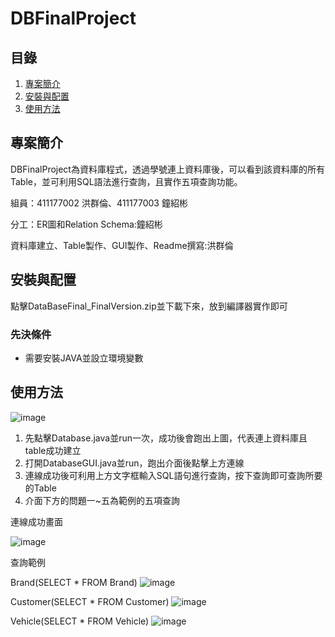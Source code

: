 # DBFinalProject

## 目錄
1. [專案簡介](#專案簡介)
2. [安裝與配置](#安裝與配置)
3. [使用方法](#使用方法)

## 專案簡介

DBFinalProject為資料庫程式，透過學號連上資料庫後，可以看到該資料庫的所有Table，並可利用SQL語法進行查詢，且實作五項查詢功能。

 組員：411177002 洪群倫、411177003 鐘紹彬

 分工：ER圖和Relation Schema:鐘紹彬
   
資料庫建立、Table製作、GUI製作、Readme撰寫:洪群倫

## 安裝與配置

點擊DataBaseFinal_FinalVersion.zip並下載下來，放到編譯器實作即可

### 先決條件
- 需要安裝JAVA並設立環境變數

## 使用方法

![image](https://github.com/Chung0913Shaobin/DateBase/assets/153196547/c02ed6ea-2499-4bb7-9880-b301ffc5d059)

1. 先點擊Database.java並run一次，成功後會跑出上圖，代表連上資料庫且table成功建立
2. 打開DatabaseGUI.java並run，跑出介面後點擊上方連線
3. 連線成功後可利用上方文字框輸入SQL語句進行查詢，按下查詢即可查詢所要的Table
4. 介面下方的問題一~五為範例的五項查詢

連線成功畫面

![image](https://github.com/Chung0913Shaobin/DateBase/assets/153196547/ed4db47f-7261-47c8-b5d0-fabeaf41b0ae)

查詢範例

Brand(SELECT * FROM Brand)
![image](https://github.com/Chung0913Shaobin/DateBase/assets/153196547/c95522b5-aceb-4282-a519-6e0e4f632576)

Customer(SELECT * FROM Customer)
![image](https://github.com/Chung0913Shaobin/DateBase/assets/153196547/cdae885c-2d43-450e-be58-f2ff13f9958d)

Vehicle(SELECT * FROM Vehicle)
![image](https://github.com/Chung0913Shaobin/DateBase/assets/153196547/5b2d0d30-66da-48b0-a6d0-4aa24d433f62)










